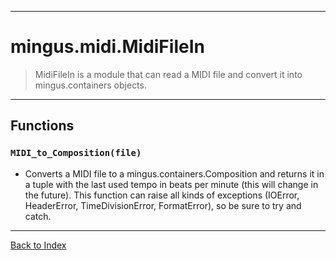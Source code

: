 
---


# mingus.midi.MidiFileIn #



> MidiFileIn is a module that can read a MIDI file and convert it into
> mingus.containers objects.




---


## Functions ##

### `MIDI_to_Composition(file)` ###

  * Converts a MIDI file to a mingus.containers.Composition and returns it in a tuple with the last used tempo in beats per minute (this will change in the future). This function can raise all kinds of exceptions (IOError, HeaderError, TimeDivisionError, FormatError), so be sure to try and catch.


---


[Back to Index](mingusIndex.md)